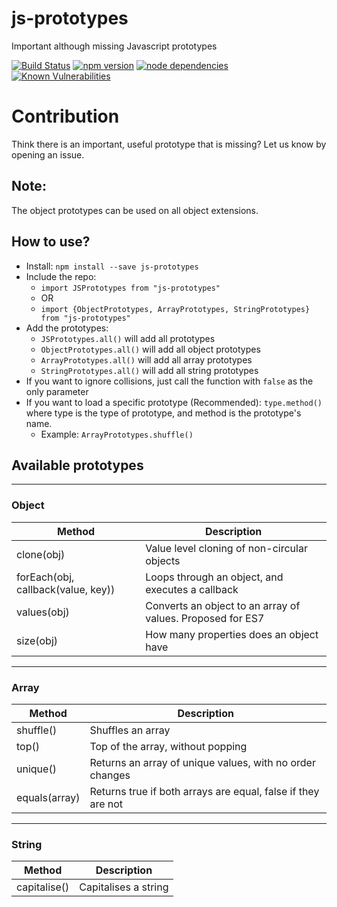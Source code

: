 # js-prototypes
Important although missing Javascript prototypes

[![Build Status](https://travis-ci.org/AmitMY/js-prototypes.svg?branch=master)](https://travis-ci.org/AmitMY/js-prototypes)
[![npm version](https://badge.fury.io/js/js-prototypes.svg)](https://badge.fury.io/js/js-prototypes)
[![node dependencies](https://david-dm.org/AmitMY/js-prototypes.svg)](https://david-dm.org/AmitMY/js-prototypes)
[![Known Vulnerabilities](https://snyk.io/test/github/AmitMY/js-prototypes/badge.svg)](https://snyk.io/test/github/AmitMY/js-prototypes)

# Contribution
Think there is an important, useful prototype that is missing? Let us know by opening an issue.

## Note:
The object prototypes can be used on all object extensions.

## How to use?
- Install: `npm install --save js-prototypes`
- Include the repo: 
    - `import JSPrototypes from "js-prototypes"`
    - OR
    - `import {ObjectPrototypes, ArrayPrototypes, StringPrototypes} from "js-prototypes"`
- Add the prototypes:
    - `JSPrototypes.all()` will add all prototypes
    - `ObjectPrototypes.all()` will add all object prototypes
    - `ArrayPrototypes.all()` will add all array prototypes
    - `StringPrototypes.all()` will add all string prototypes
- If you want to ignore collisions, just call the function with `false` as the only parameter
- If you want to load a specific prototype (Recommended): `type.method()` where type is the type of prototype, and method is the prototype's name.
    - Example: `ArrayPrototypes.shuffle()`

## Available prototypes

---

### Object
Method|Description
------|-----------
clone(obj)|Value level cloning of non-circular objects
forEach(obj, callback(value, key))|Loops through an object, and executes a callback
values(obj)|Converts an object to an array of values. Proposed for ES7
size(obj)|How many properties does an object have

---

### Array
Method|Description
------|-----------
shuffle()|Shuffles an array
top()|Top of the array, without popping
unique()|Returns an array of unique values, with no order changes
equals(array)|Returns true if both arrays are equal, false if they are not

---

### String
Method|Description
------|-----------
capitalise()|Capitalises a string